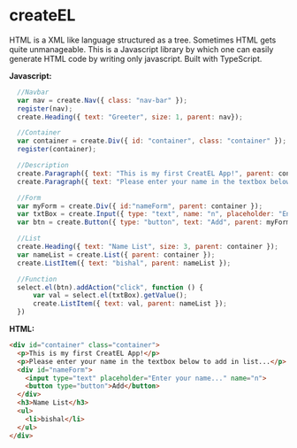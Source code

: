 # createEL
HTML is a XML like language structured as a tree. Sometimes HTML gets quite unmanageable. This is a Javascript library by which one can easily generate HTML code by writing only javascript. Built with TypeScript.  

**Javascript:**

```javascript
  //Navbar
  var nav = create.Nav({ class: "nav-bar" });
  register(nav);
  create.Heading({ text: "Greeter", size: 1, parent: nav});

  //Container
  var container = create.Div({ id: "container", class: "container" });
  register(container);

  //Description
  create.Paragraph({ text: "This is my first CreatEL App!", parent: container });
  create.Paragraph({ text: "Please enter your name in the textbox below to add in list...", parent: container });

  //Form
  var myForm = create.Div({ id:"nameForm", parent: container });
  var txtBox = create.Input({ type: "text", name: "n", placeholder: "Enter your name...", parent: myForm });
  var btn = create.Button({ type: "button", text: "Add", parent: myForm });

  //List
  create.Heading({ text: "Name List", size: 3, parent: container });
  var nameList = create.List({ parent: container });
  create.ListItem({ text: "bishal", parent: nameList });

  //Function
  select.el(btn).addAction("click", function () {
      var val = select.el(txtBox).getValue();
      create.ListItem({ text: val, parent: nameList });
  })
 ```
  
  **HTML:**
  ```html
  <div id="container" class="container">
    <p>This is my first CreatEL App!</p>
    <p>Please enter your name in the textbox below to add in list...</p>
    <div id="nameForm">
      <input type="text" placeholder="Enter your name..." name="n">
      <button type="button">Add</button>
    </div>
    <h3>Name List</h3>
    <ul>
      <li>bishal</li>
    </ul>
  </div>
 ```   
